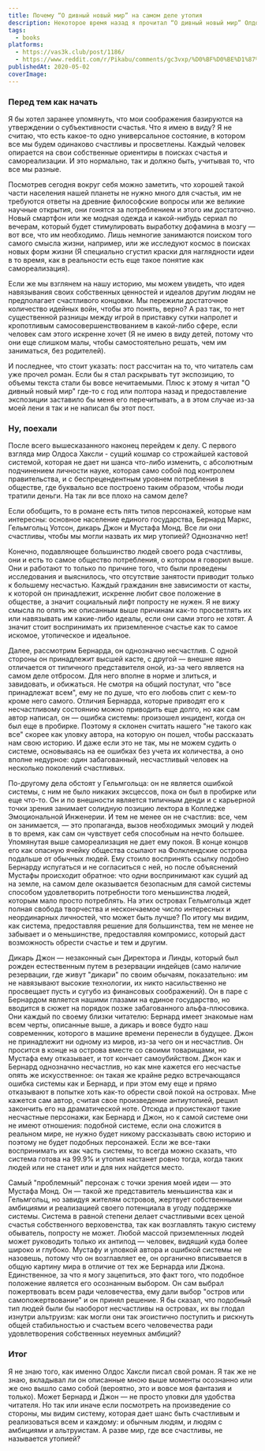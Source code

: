 ```yaml
---
title: Почему “О дивный новый мир” на самом деле утопия
description: Некоторое время назад я прочитал “О дивный новый мир” Олдоса Хаксли. Книга произвела на меня сильное впечатление не смотря на то (или же потому), что я уже читал “451 градус по Фаренгейту” Рея Бредбери и “1984” Джорджа Оруэлла. Я заметил некую разницу между этой антиутопией и двумя другими, но по какой-то причине не мог ее выразить в словах. Со временем один из моих друзей по моему же совету также прочел эту книгу, после чего у нас состоялся довольно длинный разговор на тему этого произведения. По итогу мы пришли к выводу, что “О дивный новый мир” на самом деле куда более походит на утопию, чем на антиутопию. И вот, собственно, мои мысли по этому поводу
tags:
  - books
platforms:
  - https://vas3k.club/post/1186/
  - https://www.reddit.com/r/Pikabu/comments/gc3vxp/%D0%BF%D0%BE%D1%87%D0%B5%D0%BC%D1%83_%D0%BE_%D0%B4%D0%B8%D0%B2%D0%BD%D1%8B%D0%B9_%D0%BD%D0%BE%D0%B2%D1%8B%D0%B9_%D0%BC%D0%B8%D1%80_%D0%BD%D0%B0_%D1%81%D0%B0%D0%BC%D0%BE%D0%BC_%D0%B4%D0%B5%D0%BB%D0%B5_%D1%83%D1%82%D0%BE%D0%BF%D0%B8%D1%8F/?utm_source=share&utm_medium=web2x&context=3
publishedAt: 2020-05-02
coverImage:
---
```

### Перед тем как начать

Я бы хотел заранее упомянуть, что мои соображения базируются на утверждении о субъективности счастья. Что я имею в виду? Я не считаю, что есть какое-то одно универсальное состояние, в котором все мы будем одинаково счастливы и просветлены. Каждый человек опирается на свои собственные ориентиры в поисках счастья и самореализации. И это нормально, так и должно быть, учитывая то, что все мы разные.

Посмотрев сегодня вокруг себя можно заметить, что хорошей такой части населения нашей планеты не нужно много для счастья, им не требуются ответы на древние философские вопросы или же великие научные открытия, они гонятся за потреблением и этого им достаточно. Новый смартфон или же модная одежда и какой-нибудь сериал по вечерам, который будет стимулировать выработку дофамина в мозгу — вот все, что им необходимо. Лишь немногие занимаются поиском того самого смысла жизни, например, или же исследуют космос в поисках новых форм жизни (Я специально сгустил краски для наглядности идеи в то время, как в реальности есть еще такое понятие как самореализация).

Если же мы взглянем на нашу историю, мы можем увидеть, что идея навязывания своих собственных ценностей и идеалов другим людям не предполагает счастливого концовки. Мы пережили достаточное количество идейных войн, чтобы это понять, верно? А раз так, то нет существенной разницы между игрой в приставку сутки напролет и кропотливым самосовершенствованием в какой-либо сфере, если человек сам этого искренне хочет (Я не имею в виду детей, потому что они еще слишком малы, чтобы самостоятельно решать, чем им заниматься, без родителей).

И последнее, что стоит указать: пост рассчитан на то, что читатель сам уже прочел роман. Если бы я стал раскрывать тут экспозицию, то объемы текста стали бы вовсе нечитаемыми. Плюс к этому я читал "О дивный новый мир" где-то с год или полтора назад и предоставление экспозиции заставило бы меня его перечитывать, а в этом случае из-за моей лени я так и не написал бы этот пост.

### Ну, поехали

После всего вышесказанного наконец перейдем к делу. С первого взгляда мир Олдоса Хаксли - сущий кошмар со строжайшей кастовой системой, которая не дает ни шанса что-либо изменить, с абсолютным подчинением личности науке, которая само собой под контролем правительства, и с беспрецендентным уровнем потребления в обществе, где буквально все построено таким образом, чтобы люди тратили деньги. На так ли все плохо на самом деле?

Если обобщить, то в романе есть пять типов персонажей, которые нам интересны: основное население единого государства, Бернард Маркс, Гельмгольц Уотсон, дикарь Джон и Мустафа Монд. Все ли они счастливы, чтобы мы могли назвать их мир утопией? Однозначно нет!

Конечно, подавляющее большинство людей своего рода счастливы, они и есть то самое общество потребления, о котором я говорил выше. Они и работают то только по причине того, что были проведены исследования и выяснилось, что отсутствие занятости приводит только к большему несчастью. Каждый гражданин вне зависимости от касты, к которой он принадлежит, искренне любит свое положение в обществе, а значит социальный лифт попросту не нужен. Я не вижу смысла по опять же описанным выше причинам как-то просветлять их или навязывать им какие-либо идеалы, если они сами этого не хотят. А значит стоит воспринимать их приземленное счастье как то самое искомое, утопическое и идеальное.

Далее, рассмотрим Бернарда, он однозначно несчастлив. С одной стороны он принадлежит высшей касте, с другой — внешне явно отличается от типичного представителя оной, из-за чего является на самом деле отбросом. Для него вполне в норме и злиться, и завидовать, и обижаться. Не смотря на общий постулат, что "все принадлежат всем", ему не по душе, что его любовь спит с кем-то кроме него самого. Отличия Бернарда, которые приводят его к несчастливому состоянию можно приводить еще долго, но как сам автор написал, он — ошибка системы: произошел инцидент, когда он был еще в пробирке. Поэтому я склонен считать нашего "не такого как все" скорее как уловку автора, на которую он пошел, чтобы рассказать нам свою историю. И даже если это не так, мы не можем судить о системе, основываясь на ее ошибках без учета их количества, а оно вполне недурное: один забагованный, несчастливый человек на несколько поколений счастливых.

По-другому дела обстоят у Гельмгольца: он не является ошибкой системы, с ним не было никаких эксцессов, пока он был в пробирке или еще что-то. Он и по внешности является типичным денди и с карьерной точки зрения занимает солидную позицию лектора в Колледже Эмоциональной Инженерии. И тем не менее он не счастлив: все, чем он занимается, — это пропаганда, вызов необходимых эмоций у людей в то время, как сам он чувствует себя способным на нечто большее. Упомянутая выше самореализация не дает ему покоя. В конце концов его как опасную ячейку общества ссылают на Фолклендские острова подальше от обычных людей. Ему стоило воспринять ссылку подобно Бернарду испугаться и не согласиться с ней, но после объяснений Мустафы происходит обратное: что одни воспринимают как сущий ад на земле, на самом деле оказывается безопасным для самой системы способом удовлетворить потребности того меньшинства людей, которым мало просто потреблять. На этих островах Гельмгольца ждет полная свобода творчества и нескончаемое число интересных и неординарных личностей, что может быть лучше? По итогу мы видим, как система, предоставляя решение для большинства, тем не менее не забывает и о меньшинстве, предоставляя компромисс, который даст возможность обрести счастье и тем и другим.

Дикарь Джон — незаконный сын Директора и Линды, который был рожден естественным путем в резервации индейцев (само наличие резервации, где живут "дикари" по своим обычаям, показательно: им не навязывают высокие технологии, их никто насильственно не просвещает пусть и сугубо из финансовых соображений). Он в паре с Бернардом является нашими глазами на единое государство, но вводится в сюжет на порядок позже забагованного альфа-плюсовика. Они каждый по своему близки читателю: Бернард имеет знакомые нам всем черты, описанные выше, а дикарь и вовсе будто наш современник, которого в машине времени перенесли в будущее. Джон не принадлежит ни одному из миров, из-за чего он и несчастлив. Он просится в конце на острова вместе со своими товарищами, но Мустафа ему отказывает, и тот кончает самоубийством. Джон как и Бернард однозначно несчастлив, но как мне кажется его несчастье опять же искусственное: он такая же крайне редко встречающаяся ошибка системы как и Бернард, и при этом ему еще и прямо отказывают в попытке хоть как-то обрести свой покой на островах. Мне кажется сам автор, считая свое произведение антиутопией, решил закончить его на драматической ноте. Отсюда и проистекают такие несчастные персонажи, как Бернард и Джон, но к самой системе они не имеют отношения: подобной системе, если она сложится в реальном мире, не нужно будет никому рассказывать свою историю и поэтому не будет подобных персонажей. Если же все-таки воспринимать их как часть системы, то всегда можно сказать, что система готова на 99.9% и утопия настанет ровно тогда, когда таких людей или не станет или и для них найдется место.

Самый "проблемный" персонаж с точки зрения моей идеи — это Мустафа Монд. Он — такой же представитель меньшинства как и Гельмгольц, но завидуя жителям островов, жертвует собственными амбициями и реализацией своего потенциала в угоду поддержке системы. Система в равной степени делает счастливыми всех ценой счастья собственного верховенства, так как возглавлять такую систему обыватель, попросту не может. Любой массой приземленных людей может руководить только их антипод — человек, видящий куда более широко и глубоко. Мустафу и уловкой автора и ошибкой системы не назовешь, потому что он возглавляет ее, он органично вписывается в общую картину мира в отличие от тех же Бернарда или Джона. Единственное, за что я могу зацепиться, это факт того, что подобное положение является его осознанным выбором. Он сам выбрал пожертвовать всем ради человечества, ему дали выбор "остров или самопожертвование" и он принял решение. Я бы сказал, что подобный тип людей были бы наоборот несчастливы на островах, их вы глодал изнутри альтруизм: как могли они так эгоистично поступить и рискнуть общей стабильностью и счастьем всего человечества ради удовлетворения собственных неуемных амбиций?

### Итог

Я не знаю того, как именно Олдос Хаксли писал свой роман. Я так же не знаю, вкладывал ли он описанные мною выше моменты осознанно или же оно вышло само собой (вероятно, это и вовсе моя фантазия и только). Может Бернард и Джон — не просто уловки для удобства читателя. Но так или иначе если посмотреть на произведение со стороны, мы видим систему, которая дает шанс быть счастливым и реализоваться всем и каждому: и обычным людям, и людям с амбициями и альтруистам. А разве мир, где все счастливы, не называется утопией?
